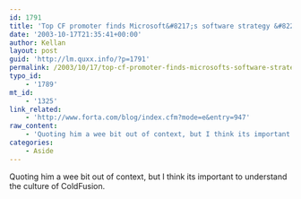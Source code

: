 ```yaml
---
id: 1791
title: 'Top CF promoter finds Microsoft&#8217;s software strategy &#8220;simple and rational&#8221;.'
date: '2003-10-17T21:35:41+00:00'
author: Kellan
layout: post
guid: 'http://lm.quxx.info/?p=1791'
permalink: /2003/10/17/top-cf-promoter-finds-microsofts-software-strategy-simple-and-rational/
typo_id:
    - '1789'
mt_id:
    - '1325'
link_related:
    - 'http://www.forta.com/blog/index.cfm?mode=e&entry=947'
raw_content:
    - 'Quoting him a wee bit out of context, but I think its important to understand the culture of ColdFusion.'
categories:
    - Aside
---
```


Quoting him a wee bit out of context, but I think its important to understand the culture of ColdFusion.